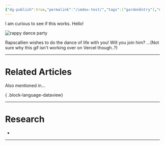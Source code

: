 ```yaml
---
{"dg-publish":true,"permalink":"/imdex-test/","tags":["gardenEntry"],"noteIcon":"2","created":"2025-05-08T07:04:01.615-04:00"}
---
```





I am curious to see if this works. Hello!


![rappy dance party](/img/user/Files/rappydance.gif)

Rapscallien wishes to do the dance of life with you! Will you join him?
...(Not sure why this gif isn't working over on Vercel though..?)



---
# Related Articles
Also mentioned in...

{ .block-language-dataview}


---
# Research 
* 

---




